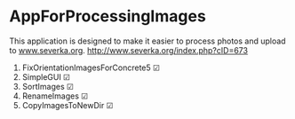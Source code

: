 # AppForProcessingImages
This application is designed to make it easier to process photos and upload to www.severka.org.
http://www.severka.org/index.php?cID=673
1. FixOrientationImagesForConcrete5     ☑
2. SimpleGUI                            ☑
3. SortImages                           ☑
4. RenameImages                         ☑
5. CopyImagesToNewDir                   ☑
